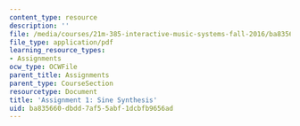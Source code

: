 ```yaml
---
content_type: resource
description: ''
file: /media/courses/21m-385-interactive-music-systems-fall-2016/ba835660dbdd7af55abf1dcbfb9656ad_MIT21M_385F16_pset1.pdf
file_type: application/pdf
learning_resource_types:
- Assignments
ocw_type: OCWFile
parent_title: Assignments
parent_type: CourseSection
resourcetype: Document
title: 'Assignment 1: Sine Synthesis'
uid: ba835660-dbdd-7af5-5abf-1dcbfb9656ad
---
```

